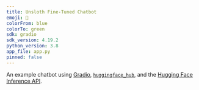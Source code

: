 ```yaml
---
title: Unsloth Fine-Tuned Chatbot
emoji: 🤖
colorFrom: blue
colorTo: green
sdk: gradio
sdk_version: 4.19.2
python_version: 3.8
app_file: app.py
pinned: false
---
```


An example chatbot using [Gradio](https://gradio.app), [`huggingface_hub`](https://huggingface.co/docs/huggingface_hub/v0.22.2/en/index), and the [Hugging Face Inference API](https://huggingface.co/docs/api-inference/index).